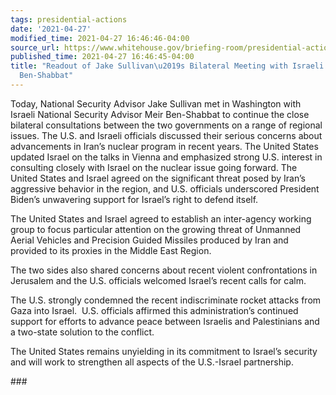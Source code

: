 ```yaml
---
tags: presidential-actions
date: '2021-04-27'
modified_time: 2021-04-27 16:46:46-04:00
source_url: https://www.whitehouse.gov/briefing-room/presidential-actions/2021/04/27/readout-of-jake-sullivans-bilateral-meeting-with-israeli-nsa-meir-ben-shabbat/
published_time: 2021-04-27 16:46:45-04:00
title: "Readout of Jake Sullivan\u2019s Bilateral Meeting with Israeli NSA Meir\_\
  Ben-Shabbat"
---
```

 
Today, National Security Advisor Jake Sullivan met in Washington with
Israeli National Security Advisor Meir Ben-Shabbat to continue the close
bilateral consultations between the two governments on a range of
regional issues. The U.S. and Israeli officials discussed their serious
concerns about advancements in Iran’s nuclear program in recent years.
The United States updated Israel on the talks in Vienna and emphasized
strong U.S. interest in consulting closely with Israel on the nuclear
issue going forward. The United States and Israel agreed on the
significant threat posed by Iran’s aggressive behavior in the region,
and U.S. officials underscored President Biden’s unwavering support for
Israel’s right to defend itself.  
  
The United States and Israel agreed to establish an inter-agency working
group to focus particular attention on the growing threat of Unmanned
Aerial Vehicles and Precision Guided Missiles produced by Iran and
provided to its proxies in the Middle East Region.  
  
The two sides also shared concerns about recent violent confrontations
in Jerusalem and the U.S. officials welcomed Israel’s recent calls for
calm.  
  
The U.S. strongly condemned the recent indiscriminate rocket attacks
from Gaza into Israel.  U.S. officials affirmed this administration’s
continued support for efforts to advance peace between Israelis and
Palestinians and a two-state solution to the conflict.  
  
The United States remains unyielding in its commitment to Israel’s
security and will work to strengthen all aspects of the U.S.-Israel
partnership.  

  
\###
